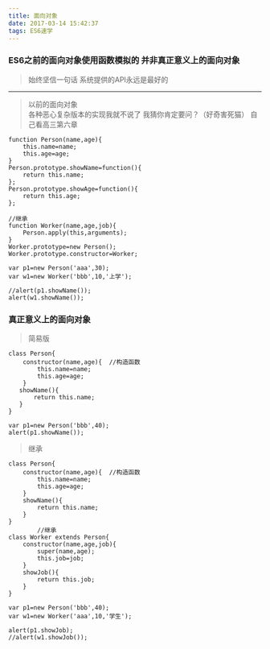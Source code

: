 ```yaml
---
title: 面向对象
date: 2017-03-14 15:42:37
tags: ES6速学
---
```


### ES6之前的面向对象使用函数模拟的 并非真正意义上的面向对象
>  始终坚信一句话  系统提供的API永远是最好的
---------------------------------------------------------------------------------
> 以前的面向对象  
各种恶心复杂版本的实现我就不说了 
我猜你肯定要问？（好奇害死猫）
自己看高三第六章
```
function Person(name,age){
    this.name=name;
    this.age=age;
}
Person.prototype.showName=function(){
    return this.name;
};
Person.prototype.showAge=function(){
    return this.age;
};

//继承
function Worker(name,age,job){
    Person.apply(this,arguments);
}
Worker.prototype=new Person();
Worker.prototype.constructor=Worker;

var p1=new Person('aaa',30);
var w1=new Worker('bbb',10,'上学');

//alert(p1.showName());
alert(w1.showName());
```
### 真正意义上的面向对象
> 简易版
```
class Person{
    constructor(name,age){  //构造函数
        this.name=name;
        this.age=age;
    }
   showName(){
       return this.name;
   }
}

var p1=new Person('bbb',40);
alert(p1.showName());
```
> 继承
```
class Person{
    constructor(name,age){  //构造函数
        this.name=name;
        this.age=age;
    }
    showName(){
        return this.name;
    }
}
        //继承
class Worker extends Person{
    constructor(name,age,job){
        super(name,age);
        this.job=job;
    }
    showJob(){
        return this.job;
    }
}

var p1=new Person('bbb',40);
var w1=new Worker('aaa',10,'学生');

alert(p1.showJob);
//alert(w1.showJob());
```


